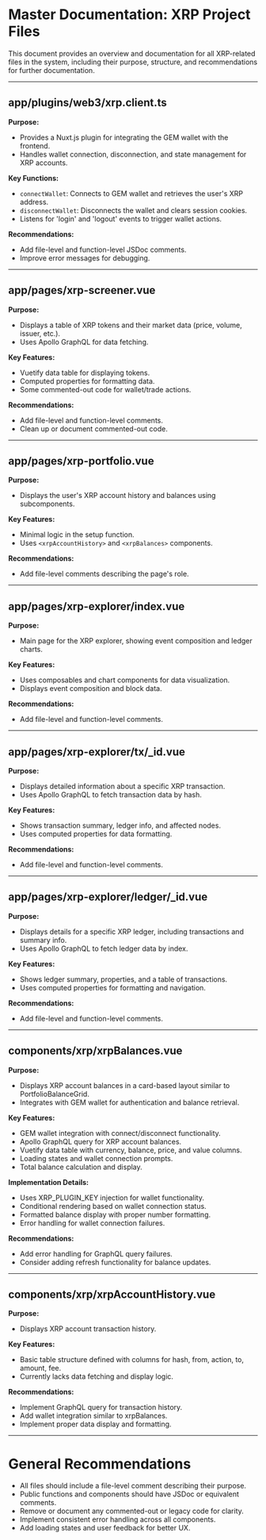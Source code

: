 # Master Documentation: XRP Project Files

This document provides an overview and documentation for all XRP-related files in the system, including their purpose, structure, and recommendations for further documentation.

---

## app/plugins/web3/xrp.client.ts
**Purpose:**
- Provides a Nuxt.js plugin for integrating the GEM wallet with the frontend.
- Handles wallet connection, disconnection, and state management for XRP accounts.

**Key Functions:**
- `connectWallet`: Connects to GEM wallet and retrieves the user's XRP address.
- `disconnectWallet`: Disconnects the wallet and clears session cookies.
- Listens for 'login' and 'logout' events to trigger wallet actions.

**Recommendations:**
- Add file-level and function-level JSDoc comments.
- Improve error messages for debugging.

---

## app/pages/xrp-screener.vue
**Purpose:**
- Displays a table of XRP tokens and their market data (price, volume, issuer, etc.).
- Uses Apollo GraphQL for data fetching.

**Key Features:**
- Vuetify data table for displaying tokens.
- Computed properties for formatting data.
- Some commented-out code for wallet/trade actions.

**Recommendations:**
- Add file-level and function-level comments.
- Clean up or document commented-out code.

---

## app/pages/xrp-portfolio.vue
**Purpose:**
- Displays the user's XRP account history and balances using subcomponents.

**Key Features:**
- Minimal logic in the setup function.
- Uses `<xrpAccountHistory>` and `<xrpBalances>` components.

**Recommendations:**
- Add file-level comments describing the page's role.

---

## app/pages/xrp-explorer/index.vue
**Purpose:**
- Main page for the XRP explorer, showing event composition and ledger charts.

**Key Features:**
- Uses composables and chart components for data visualization.
- Displays event composition and block data.

**Recommendations:**
- Add file-level and function-level comments.

---

## app/pages/xrp-explorer/tx/_id.vue
**Purpose:**
- Displays detailed information about a specific XRP transaction.
- Uses Apollo GraphQL to fetch transaction data by hash.

**Key Features:**
- Shows transaction summary, ledger info, and affected nodes.
- Uses computed properties for data formatting.

**Recommendations:**
- Add file-level and function-level comments.

---

## app/pages/xrp-explorer/ledger/_id.vue
**Purpose:**
- Displays details for a specific XRP ledger, including transactions and summary info.
- Uses Apollo GraphQL to fetch ledger data by index.

**Key Features:**
- Shows ledger summary, properties, and a table of transactions.
- Uses computed properties for formatting and navigation.

**Recommendations:**
- Add file-level and function-level comments.

---

## components/xrp/xrpBalances.vue
**Purpose:**
- Displays XRP account balances in a card-based layout similar to PortfolioBalanceGrid.
- Integrates with GEM wallet for authentication and balance retrieval.

**Key Features:**
- GEM wallet integration with connect/disconnect functionality.
- Apollo GraphQL query for XRP account balances.
- Vuetify data table with currency, balance, price, and value columns.
- Loading states and wallet connection prompts.
- Total balance calculation and display.

**Implementation Details:**
- Uses XRP_PLUGIN_KEY injection for wallet functionality.
- Conditional rendering based on wallet connection status.
- Formatted balance display with proper number formatting.
- Error handling for wallet connection failures.

**Recommendations:**
- Add error handling for GraphQL query failures.
- Consider adding refresh functionality for balance updates.

---

## components/xrp/xrpAccountHistory.vue
**Purpose:**
- Displays XRP account transaction history.

**Key Features:**
- Basic table structure defined with columns for hash, from, action, to, amount, fee.
- Currently lacks data fetching and display logic.

**Recommendations:**
- Implement GraphQL query for transaction history.
- Add wallet integration similar to xrpBalances.
- Implement proper data display and formatting.

---

# General Recommendations
- All files should include a file-level comment describing their purpose.
- Public functions and components should have JSDoc or equivalent comments.
- Remove or document any commented-out or legacy code for clarity.
- Implement consistent error handling across all components.
- Add loading states and user feedback for better UX. 